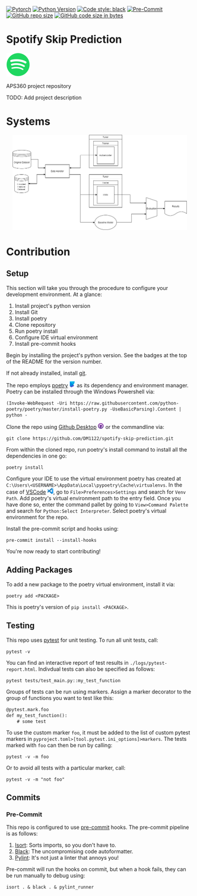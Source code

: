 [![Pytorch](https://img.shields.io/badge/PyTorch-%23EE4C2C.svg?style=flat&logo=PyTorch&logoColor=white)](https://pytorch.org/)
[![Python Version](https://img.shields.io/badge/python-3.7-blue.svg)](https://www.python.org/downloads/)
[![Code style: black](https://img.shields.io/badge/code%20style-black-000000.svg)](https://github.com/psf/black)
[![Pre-Commit](https://img.shields.io/badge/pre--commit-enabled-brightgreen?logo=pre-commit&logoColor=white)](https://pre-commit.com/)
[![GitHub repo size](https://img.shields.io/github/repo-size/DM1122/spotify-skip-prediction)](https://github.com/DM1122/spotify-skip-prediction)
[![GitHub code size in bytes](https://img.shields.io/github/languages/code-size/DM1122/spotify-skip-prediction)](https://github.com/DM1122/spotify-skip-prediction)

# Spotify Skip Prediction
<p align="left"><img src="img/spotify-logo.png" height="64"></p>
APS360 project repository

TODO: Add project description

# Systems
<p align="center"><img src="img/system-diagram.png" height="256"></p>

# Contribution
## Setup
This section will take you through the procedure to configure your development environment. At a glance:
1. Install project's python version
1. Install Git
1. Install poetry
1. Clone repository
1. Run poetry install
1. Configure IDE virtual environment
1. Install pre-commit hooks

Begin by installing the project's python version. See the badges at the top of the README for the version number.

If not already installed, install [git](https://git-scm.com/).

The repo employs [poetry](https://python-poetry.org/) <img src="img/poetry-logo.png" height="16"/> as its dependency and environment manager. Poetry can be installed through the Windows Powershell via:
```
(Invoke-WebRequest -Uri https://raw.githubusercontent.com/python-poetry/poetry/master/install-poetry.py -UseBasicParsing).Content | python -
```

Clone the repo using [Github Desktop](https://desktop.github.com/) <img src="img/github-desktop-logo.png" height="16"/> or the commandline via:

```
git clone https://github.com/DM1122/spotify-skip-prediction.git
```

From within the cloned repo, run poetry's install command to install all the dependencies in one go:
```
poetry install
```

Configure your IDE to use the virtual environment poetry has created at `C:\Users\<USERNAME>\AppData\Local\pypoetry\Cache\virtualenvs`. In the case of [VSCode](https://code.visualstudio.com/) <img src="img/vscode-logo.png" height="16"/>, go to `File>Preferences>Settings` and search for `Venv Path`. Add poetry's virtual environment path to the entry field. Once you have done so, enter the command pallet by going to `View>Command Palette` and search for `Python:Select Interpreter`. Select poetry's virtual environment for the repo.

Install the pre-commit script and hooks using:
```
pre-commit install --install-hooks
```

You're now ready to start contributing!

## Adding Packages
To add a new package to the poetry virtual environment, install it via:
```
poetry add <PACKAGE>
```
This is poetry's version of `pip install <PACKAGE>`.

## Testing
This repo uses [pytest](https://docs.pytest.org/en/6.2.x/) for unit testing. To run all unit tests, call:

```
pytest -v
```

You can find an interactive report of test results in `./logs/pytest-report.html`. Indivdual tests can also be specified as follows:
```
pytest tests/test_main.py::my_test_function
```

Groups of tests can be run using markers. Assign a marker decorator to the group of functions you want to test like this:

```
@pytest.mark.foo
def my_test_function():
    # some test
```

To use the custom marker `foo`, it must be added to the list of custom pytest markers in `pyproject.toml>[tool.pytest.ini_options]>markers`. The tests marked with `foo` can then be run by calling:
```
pytest -v -m foo
```

Or to avoid all tests with a particular marker, call:
```
pytest -v -m "not foo"
```


## Commits
### Pre-Commit
This repo is configured to use [pre-commit](https://pre-commit.com/) hooks. The pre-commit pipeline is as follows:

1. [Isort](https://pycqa.github.io/isort/): Sorts imports, so you don't have to.
1. [Black](https://black.readthedocs.io/en/stable/): The uncompromising code autoformatter.
1. [Pylint](https://github.com/pycqa/pylint): It's not just a linter that annoys you!

Pre-commit will run the hooks on commit, but when a hook fails, they can be run manually to debug using:

```
isort . & black . & pylint_runner
```



